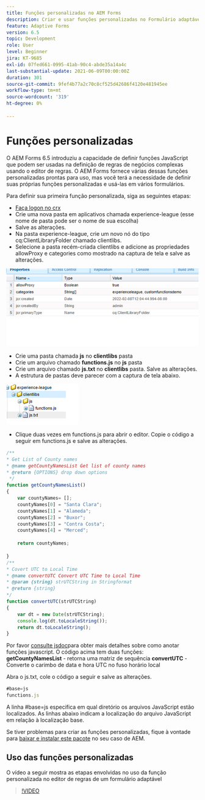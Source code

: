 ```yaml
---
title: Funções personalizadas no AEM Forms
description: Criar e usar funções personalizadas no Formulário adaptável
feature: Adaptive Forms
version: 6.5
topic: Development
role: User
level: Beginner
jira: KT-9685
exl-id: 07fed661-0995-41ab-90c4-abde35a14a4c
last-substantial-update: 2021-06-09T00:00:00Z
duration: 301
source-git-commit: 9fef4b77a2c70c8cf525d42686f4120e481945ee
workflow-type: tm+mt
source-wordcount: '319'
ht-degree: 0%

---
```


# Funções personalizadas

O AEM Forms 6.5 introduziu a capacidade de definir funções JavaScript que podem ser usadas na definição de regras de negócios complexas usando o editor de regras.
O AEM Forms fornece várias dessas funções personalizadas prontas para uso, mas você terá a necessidade de definir suas próprias funções personalizadas e usá-las em vários formulários.

Para definir sua primeira função personalizada, siga as seguintes etapas:
* [Faça logon no crx](http://localhost:4502/crx/de/index.jsp#/apps/experience-league/clientlibs)
* Crie uma nova pasta em aplicativos chamada experience-league (esse nome de pasta pode ser o nome de sua escolha)
* Salve as alterações.
* Na pasta experience-league, crie um novo nó do tipo cq:ClientLibraryFolder chamado clientlibs.
* Selecione a pasta recém-criada clientlibs e adicione as propriedades allowProxy e categories como mostrado na captura de tela e salve as alterações.

![client-lib](assets/custom-functions.png)
* Crie uma pasta chamada **js** no **clientlibs** pasta
* Crie um arquivo chamado **functions.js** no **js** pasta
* Crie um arquivo chamado **js.txt** no **clientlibs** pasta. Salve as alterações.
* A estrutura de pastas deve parecer com a captura de tela abaixo.

![Editor de regras](assets/folder-structure.png)

* Clique duas vezes em functions.js para abrir o editor.
Copie o código a seguir em functions.js e salve as alterações.

```javascript
/**
* Get List of County names
* @name getCountyNamesList Get list of county names
* @return {OPTIONS} drop down options 
 */
function getCountyNamesList()
{
    var countyNames= [];
    countyNames[0] = "Santa Clara";
    countyNames[1] = "Alameda";
    countyNames[2] = "Buxor";
    countyNames[3] = "Contra Costa";
    countyNames[4] = "Merced";

    return countyNames;

}
/**
* Covert UTC to Local Time
* @name convertUTC Convert UTC Time to Local Time
* @param {string} strUTCString in Stringformat
* @return {string}
*/
function convertUTC(strUTCString)
{
    var dt = new Date(strUTCString);
    console.log(dt.toLocaleString());
    return dt.toLocaleString();
}
```

Por favor [consulte jsdoc](https://jsdoc.app/index.html)para obter mais detalhes sobre como anotar funções javascript.
O código acima tem duas funções:
**getCountyNamesList** - retorna uma matriz de sequência
**convertUTC** - Converte o carimbo de data e hora UTC no fuso horário local

Abra o js.txt, cole o código a seguir e salve as alterações.

```javascript
#base=js
functions.js
```

A linha #base=js especifica em qual diretório os arquivos JavaScript estão localizados.
As linhas abaixo indicam a localização do arquivo JavaScript em relação à localização base.

Se tiver problemas para criar as funções personalizadas, fique à vontade para [baixar e instalar este pacote](assets/custom-functions.zip) no seu caso de AEM.

## Uso das funções personalizadas

O vídeo a seguir mostra as etapas envolvidas no uso da função personalizada no editor de regras de um formulário adaptável
>[!VIDEO](https://video.tv.adobe.com/v/340305?quality=12&learn=on)
